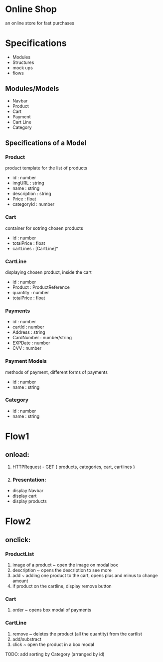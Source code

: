 # Online Shop
an online store for fast purchases

# Specifications
- Modules
- Structures
- mock ups
- flows

 ## Modules/Models
 - Navbar
 - Product
 - Cart
 - Payment
 - Cart Line
 - Category

 ## Specifications of a Model

 ### Product
 product template for the list of products
 - id : number
 - imgURL : string
 - name : string
 - description : string
 - Price : float
 - categoryId : number

 ### Cart
 container for sotring chosen products
 - id : number
 - totalPrice : float
 - cartLines : [CartLine]*

 ### CartLine
 displaying chosen product, inside the cart
 - id : number
 - Product : ProductReference
 - quantity : number
 - totalPrice : float

 ### Payments
 - id : number
 - cartId : number
 - Address : string
 - CardNumber : number/string
 - EXPDate : number
 - CVV : number

 ### Payment Models
 methods of payment, different forms of payments
 - id : number
 - name : string

 ### Category
 - id : number
 - name : string



# Flow1
 ## onload:
  1. HTTPRequest - GET { products, categories, cart, cartlines }
  2. ### Presentation:
   - display Navbar
   - display cart
   - display products

# Flow2
 ## onclick:
  ### ProductList
  1. image of a product ~ open the image on modal box
  2. description ~ opens the description to see more
  3. add ~ adding one product to the cart, opens plus and minus to change amount
  4. if product on the cartline, display remove button
  
  ### Cart
  1. order ~ opens box modal of payments

  ### CartLine
  1. remove ~ deletes the product (all the quantity) from the cartlist
  2. add/substract
  3. click ~ open the product in a box modal


TODO: add sorting by Category (arranged by id)